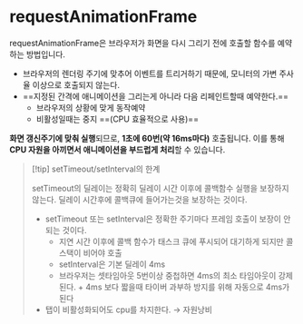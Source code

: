 # requestAnimationFrame
requestAnimationFrame은 브라우저가 화면을 다시 그리기 전에 호출할 함수를 예약하는 방법입니다.

- 브라우저의 렌더링 주기에 맞추어 이벤트를 트리거하기 때문에, 모니터의 가변 주사율 이상으로 호출되지 않는다.
- ==지정된 간격에 애니메이션을 그리는게 아니라 다음 리페인트할때 예약한다.==
	- 브라우저의 상황에 맞게 동작예약
	- 비활성일때는 중지 ==(CPU 효율적으로 사용)==

**화면 갱신주기에 맞춰 실행**되므로, **1초에 60번(약 16ms마다)** 호출됩니다. 이를 통해 **CPU 자원을 아끼면서 애니메이션을 부드럽게 처리**할 수 있습니다.


>[!tip] setTimeout/setInterval의 한계
>
>setTimeout의 딜레이는 정확히 딜레이 시간 이후에 콜백함수 실행을 보장하지않는다. 딜레이 시간후에 콜백큐에 들어가는것을 보장하는 것이다.
>- setTimeout 또는 setInterval은 정확한 주기마다 프레임 호출이 보장이 안되는 것이다.
>	- 지연 시간 이후에 콜백 함수가 태스크 큐에 푸시되어 대기하게 되지만 콜 스택이 비어야 호출
>	- setInterval은 기본 딜레이 4ms
>	- 브라우저는 셋타임아웃 5번이상 중첩하면 4ms의 최소 타임아웃이 강제된다. + 4ms 보다 짧을때 타이버 과부하 방지를 위해 자동으로 4ms가 된다
>- 탭이 비활성화되어도 cpu를 차지한다. → 자원낭비